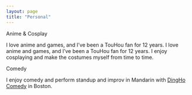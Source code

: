 ```yaml
---
layout: page
title: "Personal"
---
```


Anime & Cosplay

I love anime and games, and I’ve been a TouHou fan for 12 years. I love anime and games, and I’ve been a TouHou fan for 12 years. I enjoy cosplaying and make the costumes myself from time to time.


Comedy

I enjoy comedy and perform standup and improv in Mandarin with [DingHo Comedy](https://www.eventbrite.com/o/dingho-comedy-33952860901) in Boston.
